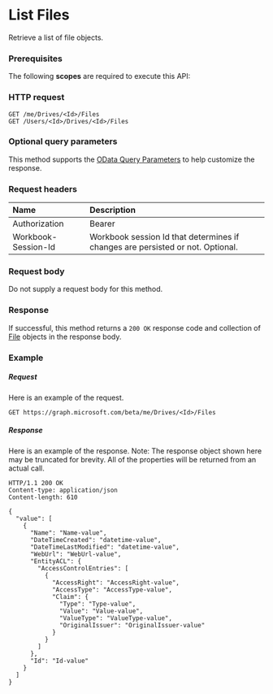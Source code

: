 # List Files

Retrieve a list of file objects.
### Prerequisites
The following **scopes** are required to execute this API: 
### HTTP request
<!-- { "blockType": "ignored" } -->
```http
GET /me/Drives/<Id>/Files
GET /Users/<Id>/Drives/<Id>/Files
```
### Optional query parameters
This method supports the [OData Query Parameters](http://graph.microsoft.io/docs/overview/query_parameters) to help customize the response.

### Request headers
| Name      |Description|
|:----------|:----------|
| Authorization  | Bearer <code>|
| Workbook-Session-Id  | Workbook session Id that determines if changes are persisted or not. Optional.|

### Request body
Do not supply a request body for this method.
### Response
If successful, this method returns a `200 OK` response code and collection of [File](../resources/file.md) objects in the response body.
### Example
##### Request
Here is an example of the request.
<!-- {
  "blockType": "request",
  "name": "get_files"
}-->
```http
GET https://graph.microsoft.com/beta/me/Drives/<Id>/Files
```
##### Response
Here is an example of the response. Note: The response object shown here may be truncated for brevity. All of the properties will be returned from an actual call.
<!-- {
  "blockType": "response",
  "truncated": true,
  "@odata.type": "microsoft.graph.File",
  "isCollection": true
} -->
```http
HTTP/1.1 200 OK
Content-type: application/json
Content-length: 610

{
  "value": [
    {
      "Name": "Name-value",
      "DateTimeCreated": "datetime-value",
      "DateTimeLastModified": "datetime-value",
      "WebUrl": "WebUrl-value",
      "EntityACL": {
        "AccessControlEntries": [
          {
            "AccessRight": "AccessRight-value",
            "AccessType": "AccessType-value",
            "Claim": {
              "Type": "Type-value",
              "Value": "Value-value",
              "ValueType": "ValueType-value",
              "OriginalIssuer": "OriginalIssuer-value"
            }
          }
        ]
      },
      "Id": "Id-value"
    }
  ]
}
```

<!-- uuid: 8fcb5dbc-d5aa-4681-8e31-b001d5168d79
2015-10-25 14:57:30 UTC -->
<!-- {
  "type": "#page.annotation",
  "description": "List Files",
  "keywords": "",
  "section": "documentation",
  "tocPath": ""
}-->